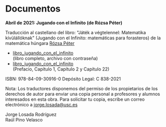 # Documentos

**Abril de 2021: Jugando con el Infinito (de Rózsa Péter)**


Traducción al castellano del libro: "Játék a végtelennel: Matematika kívülállóknak" (Jugando con el Infinito: matemáticas para forasteros) de la matemática húngara [Rózsa Péter](https://es.wikipedia.org/wiki/R%C3%B3zsa_P%C3%A9ter)

- [libro_jugando_con_el_infinito](libro_xogando_co_infinito_protected.pdf)<br/>(libro completo, archivo con contraseña)
- [libro_jugando_con_el_infinito](libro_xogando_co_infinito.pdf)<br/>(Prefacio, Capítulo 1, Capítulo 2 y Capítulo 22)

ISBN: 978-84-09-30916-0
Depósito Legal: C 838-2021

Nota: Los traductores disponemos del permiso de los propietarios de los derechos de autor para enviar una copia personal a profesores y alumnos interesados en esta obra. Para solicitar tu copia, escribe un correo electrónico a jorge.losada@usc.es

<p>Jorge Losada Rodríguez
<br>Raúl Pino Velasco
</p>
